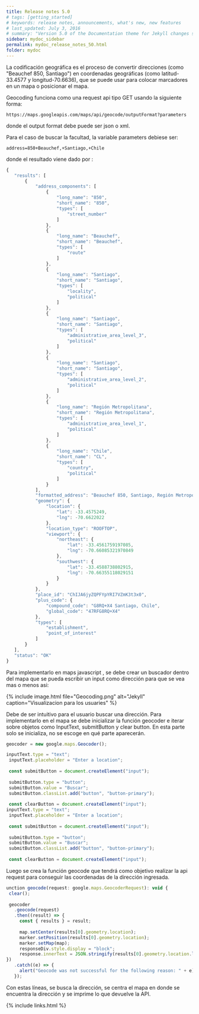 ```yaml
---
title: Release notes 5.0
# tags: [getting_started]
# keywords: release notes, announcements, what's new, new features
# last_updated: July 3, 2016
# summary: "Version 5.0 of the Documentation theme for Jekyll changes some fundamental ways the theme works to provide product-specific sidebars, intended to accommodate a site where multiple products are grouped together on the same site rather than generated out as separate outputs."
sidebar: mydoc_sidebar
permalink: mydoc_release_notes_50.html
folder: mydoc
---
```


La codificación geográfica es el proceso de convertir direcciones (como "Beauchef 850, Santiago") en coordenadas geográficas (como latitud-33.4577 y longitud-70.6636), que se puede usar para colocar marcadores en un mapa o posicionar el mapa.  

Geocoding funciona como una request api tipo GET usando la siguiente forma:

```
https://maps.googleapis.com/maps/api/geocode/outputFormat?parameters
```

donde el output format debe puede ser json o xml.

Para el caso de buscar la facultad, la variable parameters debiese ser:
```
address=850+Beauchef,+Santiago,+Chile
```

donde el resultado viene dado  por :
``` javascript
{
   "results": [
       {
           "address_components": [
               {
                   "long_name": "850",
                   "short_name": "850",
                   "types": [
                       "street_number"
                   ]
               },
               {
                   "long_name": "Beauchef",
                   "short_name": "Beauchef",
                   "types": [
                       "route"
                   ]
               },
               {
                   "long_name": "Santiago",
                   "short_name": "Santiago",
                   "types": [
                       "locality",
                       "political"
                   ]
               },
               {
                   "long_name": "Santiago",
                   "short_name": "Santiago",
                   "types": [
                       "administrative_area_level_3",
                       "political"
                   ]
               },
               {
                   "long_name": "Santiago",
                   "short_name": "Santiago",
                   "types": [
                       "administrative_area_level_2",
                       "political"
                   ]
               },
               {
                   "long_name": "Región Metropolitana",
                   "short_name": "Región Metropolitana",
                   "types": [
                       "administrative_area_level_1",
                       "political"
                   ]
               },
               {
                   "long_name": "Chile",
                   "short_name": "CL",
                   "types": [
                       "country",
                       "political"
                   ]
               }
           ],
           "formatted_address": "Beauchef 850, Santiago, Región Metropolitana, Chile",
           "geometry": {
               "location": {
                   "lat": -33.4575249,
                   "lng": -70.6622022
               },
               "location_type": "ROOFTOP",
               "viewport": {
                   "northeast": {
                       "lat": -33.4561759197085,
                       "lng": -70.66085321970849
                   },
                   "southwest": {
                       "lat": -33.4588738802915,
                       "lng": -70.66355118029151
                   }
               }
           },
           "place_id": "ChIJA6jyZQPFYpYRI7VZmK3t3x0",
           "plus_code": {
               "compound_code": "G8RQ+X4 Santiago, Chile",
               "global_code": "47RFG8RQ+X4"
           },
           "types": [
               "establishment",
               "point_of_interest"
           ]
       }
   ],
   "status": "OK"
}

```
Para implementarlo en maps javascript , se debe crear un buscador dentro del mapa que se pueda escribir un input como dirección para que se vea mas o menos asi:

<!-- foto -->
{% include image.html file="Geocoding.png"  alt="Jekyll" caption="Visualizacion para los usuaries" %}


Debe de ser intuitivo para el usuario buscar una dirección. Para implementarlo en el mapa se debe inicializar la función geocoder e iterar sobre objetos como InputText, submitButton y clear button. En esta parte solo se inicializa, no se escoge en qué parte aparecerán.

```javascript
geocoder = new google.maps.Geocoder();

inputText.type = "text";
 inputText.placeholder = "Enter a location";
 
 const submitButton = document.createElement("input");
 
 submitButton.type = "button";
 submitButton.value = "Buscar";
 submitButton.classList.add("button", "button-primary");
 
 const clearButton = document.createElement("input");
inputText.type = "text";
 inputText.placeholder = "Enter a location";
 
 const submitButton = document.createElement("input");
 
 submitButton.type = "button";
 submitButton.value = "Buscar";
 submitButton.classList.add("button", "button-primary");
 
 const clearButton = document.createElement("input");
```
Luego se crea la función geocode que tendrá como objetivo realizar la api request para conseguir las coordenadas de la dirección ingresada.
```javascript
unction geocode(request: google.maps.GeocoderRequest): void {
 clear();
 
 geocoder
   .geocode(request)
   .then((result) => {
     const { results } = result;
 
     map.setCenter(results[0].geometry.location);
     marker.setPosition(results[0].geometry.location);
     marker.setMap(map);
     responseDiv.style.display = "block";
     response.innerText = JSON.stringify(results[0].geometry.location.lat(), null, 2);
})
   .catch((e) => {
     alert("Geocode was not successful for the following reason: " + e);
   });

```

Con estas líneas, se busca la dirección, se centra el mapa en donde se encuentra la dirección y se imprime lo que devuelve la API.

<!-- In previous versions of the theme, I built the theme to generate different outputs for different scenarios based on various filtering attributes that might include product, version, platform, and audience variants.

However, this model results in siloed outputs and lots of separate file directories to manage. Instead of having 30 separate sites for your content (or however many variants you might have been producing), in this version of the theme I've moved towards a strategy of having one site with multiple products.

For each product, you can associate a unique sidebar with each of the product's pages. This allows you to have all your documentation on one site, but with separate navigation that is tailored to a view of that product.

You can still output to both web and PDF. And if you really need multiple site outputs, you can still do so by using multiple configuration files that trigger different builds. But my conclusion after using the multiple site output model for some years is that it's a bad practice for tech comm.

## Permalinks

With this theme, since you'll be publishing to one site, I've implement permalinks instead of relative links. Using permalinks means the way you store pages is much more flexible. You can store topics in folders and subfolders, etc., to any degree. But note that with permalinks you can't view the content offline (outside of Jekyll's preview server) nor on a separate site other than the one specified in the configuration file. Permalinks are how Jekyll was designed to work, and the sites just work better that way.

## Kramdown and Rouge

I also switched from redcarpet and Pygments to Kramdown and Rouge to align with the current direction of Jekyll 3.0. Kramdown is a Markdown filter (it's slightly different from Github-flavored Markdown). Rouge is a syntax highlighter. Pygments had some dependencies on Python, which made it more cumbersome for Windows users.

## Blog feature

I included a blog feature with this version of the theme. You can write posts and view them through the News link. There's also an archive for blog posts that sorts posts by year.

Additionally, the tagging system works across both the blog and pages, so your tags allow users to move laterally across the site based on topics they're interested in. When you view a tag archive, the sidebar shows a list of tags.

## Updated documentation

I updated the documentation for  the theme. The switch from the multi-site outputs to the single-site with multiple sidebars required updating a lot of different parts of the documentation and code.

## Fixed errors

Previously I had some errors with the HTML that showed up in w3c HTML validator analyses. This caused some small problems in certain browsers or systems less tolerant of the errors. I fixed all of the errors.

## Accessing the old theme

If you want to access the old theme, you can still find it [here](https://github.com/tomjoht/jekylldoctheme-separate-outputs). -->

{% include links.html %}
